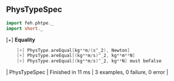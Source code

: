 ## PhysTypeSpec
  
```scala  
import feh.phtpe._
import short._
```

[+] __Equality__ 
```scala 
    [+] PhysType.areEqual[kg**m/(s^_2), Newton]
    [+] PhysType.areEqual[(kg**m/s)^_2, kg**m**N]    
    [+] PhysType.areEqual[(kg**m/s)^_2, kg**N] must beFalse
```
    
| PhysTypeSpec | Finished in 11 ms | 3 examples, 0 failure, 0 error |
